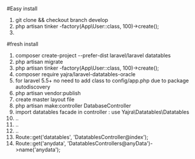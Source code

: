 #Easy install

1. git clone && checkout branch develop
2. php artisan tinker 
	-factory(App\User::class, 100)->create();
3. 


#fresh install

1. composer create-project --prefer-dist laravel/laravel datatables
2. php artisan migrate
3. php artisan tinker 
	-factory(App\User::class, 100)->create();
4. composer require yajra/laravel-datatables-oracle
5. for laravel 5.5+ no need to add class to config/app.php due to package autodiscovery 
6. php artisan vendor:publish
7. create master layout file
8. php artisan make:controller DatabaseController
9. import datatables facade in controller : use Yajra\Datatables\Datatables
10. ..
11. ..
12. ..
13. Route::get('datatables', 'DatatablesController@index');
14. Route::get('anydata', 'DatatablesControllers@anyData')->name('anydata');
